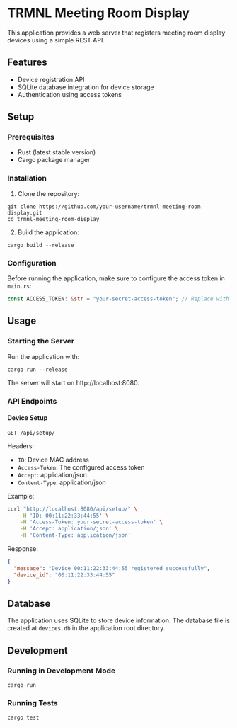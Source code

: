 # TRMNL Meeting Room Display

This application provides a web server that registers meeting room display devices using a simple REST API.

## Features

- Device registration API
- SQLite database integration for device storage
- Authentication using access tokens

## Setup

### Prerequisites

- Rust (latest stable version)
- Cargo package manager

### Installation

1. Clone the repository:
```
git clone https://github.com/your-username/trmnl-meeting-room-display.git
cd trmnl-meeting-room-display
```

2. Build the application:
```
cargo build --release
```

### Configuration

Before running the application, make sure to configure the access token in `main.rs`:

```rust
const ACCESS_TOKEN: &str = "your-secret-access-token"; // Replace with your actual token
```

## Usage

### Starting the Server

Run the application with:

```
cargo run --release
```

The server will start on http://localhost:8080.

### API Endpoints

#### Device Setup

```
GET /api/setup/
```

Headers:
- `ID`: Device MAC address
- `Access-Token`: The configured access token
- `Accept`: application/json
- `Content-Type`: application/json

Example:

```bash
curl "http://localhost:8080/api/setup/" \
    -H 'ID: 00:11:22:33:44:55' \
    -H 'Access-Token: your-secret-access-token' \
    -H 'Accept: application/json' \
    -H 'Content-Type: application/json'
```

Response:

```json
{
  "message": "Device 00:11:22:33:44:55 registered successfully",
  "device_id": "00:11:22:33:44:55"
}
```

## Database

The application uses SQLite to store device information. The database file is created at `devices.db` in the application root directory.

## Development

### Running in Development Mode

```
cargo run
```

### Running Tests

```
cargo test
```